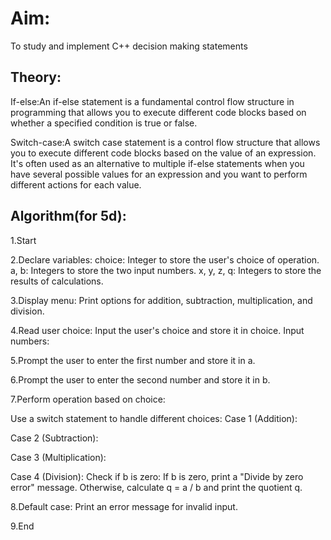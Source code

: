 # Aim:
To study and implement C++ decision making statements

## Theory:
If-else:An if-else statement is a fundamental control flow structure in programming that allows you to execute different code blocks based on whether a specified condition is true or false.

Switch-case:A switch case statement is a control flow structure that allows you to execute different code blocks based on the value of an expression. It's often used as an alternative to multiple if-else statements when you have several possible values for an expression and you want to perform different actions for each value.

## Algorithm(for 5d):

1.Start

2.Declare variables:
choice: Integer to store the user's choice of operation.
a, b: Integers to store the two input numbers.
x, y, z, q: Integers to store the results of calculations.

3.Display menu:
Print options for addition, subtraction, multiplication, and division.

4.Read user choice:
Input the user's choice and store it in choice.
Input numbers:

5.Prompt the user to enter the first number and store it in a.

6.Prompt the user to enter the second number and store it in b.

7.Perform operation based on choice:

Use a switch statement to handle different choices:
Case 1 (Addition):

Case 2 (Subtraction):

Case 3 (Multiplication):

Case 4 (Division):
Check if b is zero:
If b is zero, print a "Divide by zero error" message.
Otherwise, calculate q = a / b and print the quotient q.

8.Default case:
Print an error message for invalid input.

9.End
